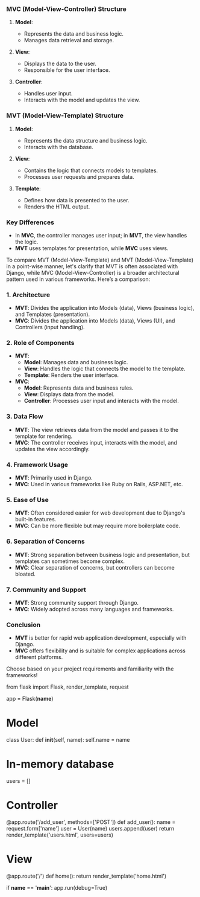 ### MVC (Model-View-Controller) Structure

1. **Model**: 
   - Represents the data and business logic.
   - Manages data retrieval and storage.

2. **View**: 
   - Displays the data to the user.
   - Responsible for the user interface.

3. **Controller**: 
   - Handles user input.
   - Interacts with the model and updates the view.

### MVT (Model-View-Template) Structure

1. **Model**: 
   - Represents the data structure and business logic.
   - Interacts with the database.

2. **View**: 
   - Contains the logic that connects models to templates.
   - Processes user requests and prepares data.

3. **Template**: 
   - Defines how data is presented to the user.
   - Renders the HTML output.

### Key Differences
- In **MVC**, the controller manages user input; in **MVT**, the view handles the logic.
- **MVT** uses templates for presentation, while **MVC** uses views.



To compare MVT (Model-View-Template) and MVT (Model-View-Template) in a point-wise manner, let's clarify that MVT is often associated with Django, while MVC (Model-View-Controller) is a broader architectural pattern used in various frameworks. Here’s a comparison:

### 1. **Architecture**
   - **MVT**: Divides the application into Models (data), Views (business logic), and Templates (presentation).
   - **MVC**: Divides the application into Models (data), Views (UI), and Controllers (input handling).

### 2. **Role of Components**
   - **MVT**:
     - **Model**: Manages data and business logic.
     - **View**: Handles the logic that connects the model to the template.
     - **Template**: Renders the user interface.
   - **MVC**:
     - **Model**: Represents data and business rules.
     - **View**: Displays data from the model.
     - **Controller**: Processes user input and interacts with the model.

### 3. **Data Flow**
   - **MVT**: The view retrieves data from the model and passes it to the template for rendering.
   - **MVC**: The controller receives input, interacts with the model, and updates the view accordingly.

### 4. **Framework Usage**
   - **MVT**: Primarily used in Django.
   - **MVC**: Used in various frameworks like Ruby on Rails, ASP.NET, etc.

### 5. **Ease of Use**
   - **MVT**: Often considered easier for web development due to Django's built-in features.
   - **MVC**: Can be more flexible but may require more boilerplate code.

### 6. **Separation of Concerns**
   - **MVT**: Strong separation between business logic and presentation, but templates can sometimes become complex.
   - **MVC**: Clear separation of concerns, but controllers can become bloated.

### 7. **Community and Support**
   - **MVT**: Strong community support through Django.
   - **MVC**: Widely adopted across many languages and frameworks.

### Conclusion
- **MVT** is better for rapid web application development, especially with Django.
- **MVC** offers flexibility and is suitable for complex applications across different platforms.

Choose based on your project requirements and familiarity with the frameworks!





from flask import Flask, render_template, request

app = Flask(__name__)

# Model
class User:
    def __init__(self, name):
        self.name = name

# In-memory database
users = []

# Controller
@app.route('/add_user', methods=['POST'])
def add_user():
    name = request.form['name']
    user = User(name)
    users.append(user)
    return render_template('users.html', users=users)

# View
@app.route('/')
def home():
    return render_template('home.html')

if __name__ == '__main__':
    app.run(debug=True)
